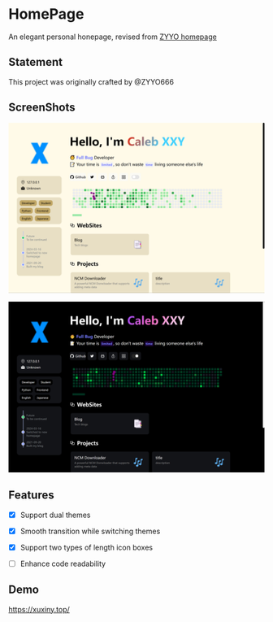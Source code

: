 # HomePage
An elegant personal honepage, revised from [ZYYO homepage](https://github.com/ZYYO666/homepage)

## Statement
This project was originally crafted by @ZYYO666

## ScreenShots
![LightMode](LightMode.png)

![DarkMode](DarkMode.png)

## Features
- [x] Support dual themes
- [x] Smooth transition while switching themes
- [x] Support two types of length icon boxes
- [ ] Enhance code readability


## Demo
https://xuxiny.top/